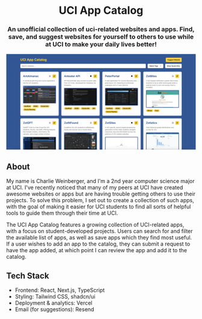 <h1 align="center">UCI App Catalog</h1>

<h3 align="center">An unofficial collection of uci-related websites and apps. Find, save, and suggest websites for yourself to others to use while at UCI to make your daily lives better!

</h3>

<img src="./public/UCIAppCatalog.png" />

## About

My name is Charlie Weinberger, and I'm a 2nd year computer science major at UCI. I've recently noticed that many of my peers at UCI have created awesome websites or apps but are having trouble getting others to use their projects. To solve this problem, I set out to create a collection of such apps, with the goal of making it easier for UCI students to find all sorts of helpful tools to guide them through their time at UCI.

The UCI App Catalog features a growing collection of UCI-related apps, with a focus on student-developed projects. Users can search for and filter the available list of apps, as well as save apps which they find most useful. If a user wishes to add an app to the catalog, they can submit a request to have the app added, at which point I can review the app and add it to the catalog.

## Tech Stack

- Frontend: React, Next.js, TypeScript
- Styling: Tailwind CSS, shadcn/ui
- Deployment & analytics: Vercel
- Email (for suggestions): Resend